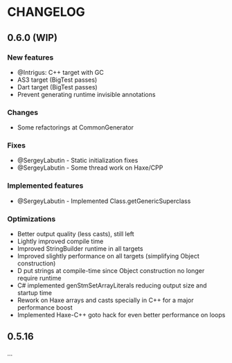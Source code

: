 # CHANGELOG

## 0.6.0 (WIP)

### New features
- @Intrigus: C++ target with GC
- AS3 target (BigTest passes)
- Dart target (BigTest passes)
- Prevent generating runtime invisible annotations

### Changes
- Some refactorings at CommonGenerator

### Fixes
- @SergeyLabutin - Static initialization fixes
- @SergeyLabutin - Some thread work on Haxe/CPP

### Implemented features
- @SergeyLabutin - Implemented Class.getGenericSuperclass

### Optimizations
- Better output quality (less casts), still left
- Lightly improved compile time
- Improved StringBuilder runtime in all targets
- Improved slightly performance on all targets (simplifying Object construction)
- D put strings at compile-time since Object construction no longer require runtime
- C# implemented genStmSetArrayLiterals reducing output size and startup time
- Rework on Haxe arrays and casts specially in C++ for a major performance boost
- Implemented Haxe-C++ goto hack for even better performance on loops

## 0.5.16

...